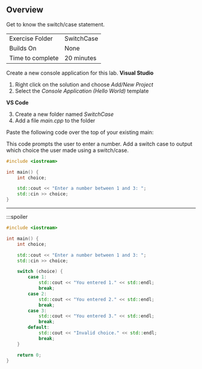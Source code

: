 ## Overview
Get to know the switch/case statement.

| | |
| --------- | --------------------------- |
| Exercise Folder | SwitchCase |
| Builds On | None |
| Time to complete | 20 minutes

Create a new console application for this lab.
**Visual Studio**
1. Right click on the solution and choose *Add/New Project*
2. Select the *Console Application (Hello World)* template

**VS Code**

3. Create a new folder named *SwitchCase*
4. Add a file *main.cpp* to the folder

Paste the following code over the top of your existing main:

This code prompts the user to enter a number.  Add a switch case to output which choice the user made using a switch/case. 

```cpp
#include <iostream>

int main() {
    int choice;

    std::cout << "Enter a number between 1 and 3: ";
    std::cin >> choice;
}
```	

---

:::spoiler
```c++
#include <iostream>

int main() {
    int choice;

    std::cout << "Enter a number between 1 and 3: ";
    std::cin >> choice;

    switch (choice) {
        case 1:
            std::cout << "You entered 1." << std::endl;
            break;
        case 2:
            std::cout << "You entered 2." << std::endl;
            break;
        case 3:
            std::cout << "You entered 3." << std::endl;
            break;
        default:
            std::cout << "Invalid choice." << std::endl;
            break;
    }

    return 0;
}

```